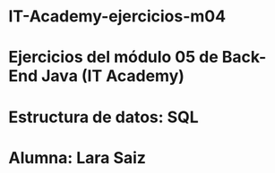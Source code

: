 # IT-Academy-ejercicios-m04
# Ejercicios del módulo 05 de Back-End Java (IT Academy)
# Estructura de datos: SQL
# Alumna: Lara Saiz
